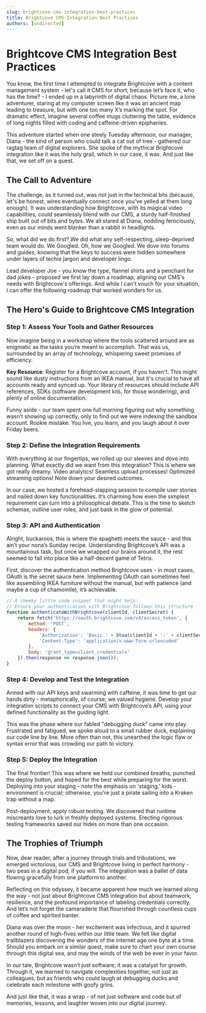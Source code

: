 ```yaml
---
slug: brightcove-cms-integration-best-practices
title: Brightcove CMS Integration Best Practices
authors: [undirected]
---
```



# Brightcove CMS Integration Best Practices

You know, the first time I attempted to integrate Brightcove with a content management system - let's call it CMS for short, because let’s face it, who has the time? - I ended up in a labyrinth of digital chaos. Picture me, a lone adventurer, staring at my computer screen like it was an ancient map leading to treasure, but with one too many X’s marking the spot. For dramatic effect, imagine several coffee mugs cluttering the table, evidence of long nights filled with coding and caffeine-driven epiphanies.

This adventure started when one steely Tuesday afternoon, our manager, Diana - the kind of person who could talk a cat out of tree - gathered our ragtag team of digital explorers. She spoke of the mythical Brightcove integration like it was the holy grail, which in our case, it was. And just like that, we set off on a quest.

## The Call to Adventure

The challenge, as it turned out, was not just in the technical bits (because, let's be honest, wires eventually connect once you’ve yelled at them long enough). It was understanding how Brightcove, with its magical video capabilities, could seamlessly blend with our CMS, a sturdy half-finished ship built out of bits and bytes. We all stared at Diana, nodding ferociously, even as our minds went blanker than a rabbit in headlights.

So, what did we do first? We did what any self-respecting, sleep-deprived team would do. We Googled. Oh, how we Googled. We dove into forums and guides, knowing that the keys to success were hidden somewhere under layers of techie jargon and developer lingo.

Lead developer Joe - you know the type, flannel shirts and a penchant for dad jokes - proposed we first lay down a roadmap, aligning our CMS's needs with Brightcove's offerings. And while I can't vouch for your situation, I can offer the following roadmap that worked wonders for us.

## The Hero's Guide to Brightcove CMS Integration

### Step 1: Assess Your Tools and Gather Resources

Now imagine being in a workshop where the tools scattered around are as enigmatic as the tasks you’re meant to accomplish. That was us, surrounded by an array of technology, whispering sweet promises of efficiency.

**Key Resource**: Register for a Brightcove account, if you haven't. This might sound like dusty instructions from an IKEA manual, but it's crucial to have all accounts ready and synced up. Your library of resources should include API references, SDKs (software development kits, for those wondering), and plenty of online documentation.

Funny aside - our team spent one full morning figuring out why something wasn’t showing up correctly, only to find out we were indexing the sandbox account. Rookie mistake. You live, you learn, and you laugh about it over Friday beers.

### Step 2: Define the Integration Requirements

With everything at our fingertips, we rolled up our sleeves and dove into planning. What exactly did we want from this integration? This is where we got really dreamy. Video analytics! Seamless upload processes! Optimized streaming options! Note down your desired outcomes.

In our case, we hosted a forehead-slapping session to compile user stories and nailed down key functionalities. It’s charming how even the simplest requirement can turn into a philosophical debate. This is the time to sketch schemas, outline user roles, and just bask in the glow of potential.

### Step 3: API and Authentication

Alright, buckaroos, this is where the spaghetti meets the sauce - and this ain’t your nona’s Sunday recipe. Understanding Brightcove’s API was a mountainous task, but once we wrapped our brains around it, the rest seemed to fall into place like a half-decent game of Tetris.

First, discover the authentication method Brightcove uses - in most cases, OAuth is the secret sauce here. Implementing OAuth can sometimes feel like assembling IKEA furniture without the manual, but with patience (and maybe a cup of chamomile), it’s achievable.

```javascript
// A cheeky little code snippet that might help:
// Ensure your authentication with Brightcove follows this structure
function authenticateWithBrightcove(clientId, clientSecret) {
    return fetch('https://oauth.brightcove.com/v4/access_token', {
        method: 'POST',
        headers: {
            'Authorization': 'Basic ' + btoa(clientId + ':' + clientSecret),
            'Content-Type': 'application/x-www-form-urlencoded'
        },
        body: 'grant_type=client_credentials'
    }).then(response => response.json());
}
```

### Step 4: Develop and Test the Integration

Armed with our API keys and swarming with caffeine, it was time to get our hands dirty - metaphorically, of course; we valued hygiene. Develop your integration scripts to connect your CMS with Brightcove’s API, using your defined functionality as the guiding light.

This was the phase where our fabled "debugging duck" came into play. Frustrated and fatigued, we spoke aloud to a small rubber duck, explaining our code line by line. More often than not, this unearthed the logic flaw or syntax error that was crowding our path to victory.

### Step 5: Deploy the Integration

The final frontier! This was where we held our combined breaths, punched the deploy button, and hoped for the best while preparing for the worst. Deploying into your staging - note the emphasis on 'staging,' kids - environment is crucial; otherwise, you're just a pirate sailing into a Kraken trap without a map.

Post-deployment, apply robust testing. We discovered that runtime miscreants love to lurk in freshly deployed systems. Erecting rigorous testing frameworks saved our hides on more than one occasion.

## The Trophies of Triumph

Now, dear reader, after a journey through trials and tribulations, we emerged victorious, our CMS and Brightcove living in perfect harmony - two peas in a digital pod, if you will. The integration was a ballet of data flowing gracefully from one platform to another.

Reflecting on this odyssey, it became apparent how much we learned along the way - not just about Brightcove CMS integration but about teamwork, resilience, and the profound importance of labeling credentials correctly. And let’s not forget the camaraderie that flourished through countless cups of coffee and spirited banter.

Diana was over the moon - her excitement was infectious, and it spurred another round of high-fives within our little team. We felt like digital trailblazers discovering the wonders of the internet age one byte at a time. Should you embark on a similar quest, make sure to chart your own course through this digital sea, and may the winds of the web be ever in your favor.

In our tale, Brightcove wasn’t just software; it was a catalyst for growth. Through it, we learned to navigate complexities together, not just as colleagues, but as friends who could laugh at debugging ducks and celebrate each milestone with goofy grins.

And just like that, it was a wrap - of not just software and code but of memories, lessons, and laughter woven into our digital journey.